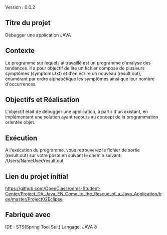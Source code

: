 Version : 0.0.2

## Titre du projet
Débugger une application JAVA

## Contexte
Le programme sur lequel j'ai travaillé est un programme d'analyse des tendances. Il a pour objectif de lire un fichier composé de plusieurs symptômes (symptoms.txt) et d'en écrire un nouveau (result.out), énumérant par ordre alphabétique les symptômes ainsi que leur nombre d'occurrences.

## Objectifs et Réalisation
L'objectif était de débugger une application, à partir d'un existant, en implémentant une solution ayant recours au concept de la programmation orientée objet.

## Exécution
A l'exécution du programme, vous retrouverez le fichier de sortie (result.out) sur votre poste en suivant le chemin suivant:
/Users/NameUser/result.out

## Lien du projet initial
https://github.com/OpenClassrooms-Student-Center/Project_DA_Java_EN_Come_to_the_Rescue_of_a_Java_Application/tree/master/Project02Eclipse

## Fabriqué avec
IDE : STS(Spring Tool Suit) 
Langage: JAVA 8

